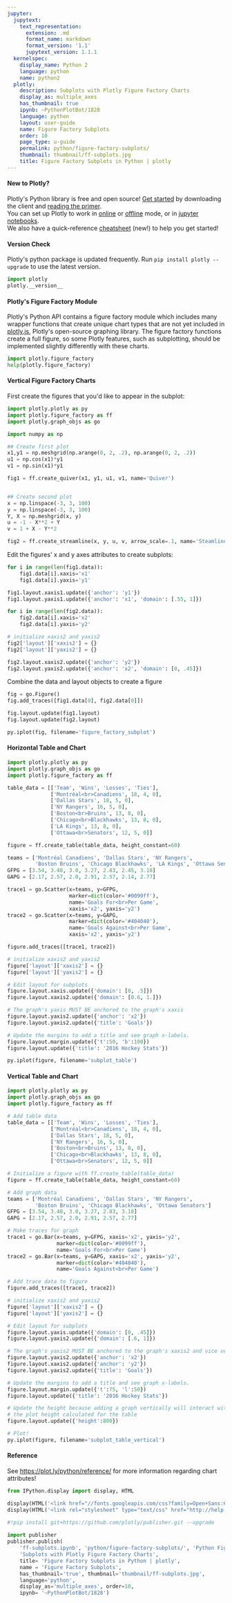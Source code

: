 ```yaml
---
jupyter:
  jupytext:
    text_representation:
      extension: .md
      format_name: markdown
      format_version: '1.1'
      jupytext_version: 1.1.1
  kernelspec:
    display_name: Python 2
    language: python
    name: python2
  plotly:
    description: Subplots with Plotly Figure Factory Charts
    display_as: multiple_axes
    has_thumbnail: true
    ipynb: ~PythonPlotBot/1828
    language: python
    layout: user-guide
    name: Figure Factory Subplots
    order: 10
    page_type: u-guide
    permalink: python/figure-factory-subplots/
    thumbnail: thumbnail/ff-subplots.jpg
    title: Figure Factory Subplots in Python | plotly
---
```


#### New to Plotly?
Plotly's Python library is free and open source! [Get started](https://plot.ly/python/getting-started/) by downloading the client and [reading the primer](https://plot.ly/python/getting-started/).
<br>You can set up Plotly to work in [online](https://plot.ly/python/getting-started/#initialization-for-online-plotting) or [offline](https://plot.ly/python/getting-started/#initialization-for-offline-plotting) mode, or in [jupyter notebooks](https://plot.ly/python/getting-started/#start-plotting-online).
<br>We also have a quick-reference [cheatsheet](https://images.plot.ly/plotly-documentation/images/python_cheat_sheet.pdf) (new!) to help you get started!
#### Version Check
Plotly's python package is updated frequently. Run `pip install plotly --upgrade` to use the latest version.

```python
import plotly 
plotly.__version__
```

#### Plotly's Figure Factory Module
Plotly's Python API contains a figure factory module which includes many wrapper functions that create unique chart types that are not yet included in [plotly.js](https://github.com/plotly/plotly.js), Plotly's open-source graphing library. The figure factory functions create a full figure, so some Plotly features, such as subplotting, should be implemented slightly differently with these charts.

```python
import plotly.figure_factory
help(plotly.figure_factory)
```

#### Vertical Figure Factory Charts
First create the figures that you'd like to appear in the subplot:

```python
import plotly.plotly as py
import plotly.figure_factory as ff
import plotly.graph_objs as go

import numpy as np

## Create first plot
x1,y1 = np.meshgrid(np.arange(0, 2, .2), np.arange(0, 2, .2))
u1 = np.cos(x1)*y1
v1 = np.sin(x1)*y1

fig1 = ff.create_quiver(x1, y1, u1, v1, name='Quiver')


## Create second plot
x = np.linspace(-3, 3, 100)
y = np.linspace(-3, 3, 100)
Y, X = np.meshgrid(x, y)
u = -1 - X**2 + Y
v = 1 + X - Y**2

fig2 = ff.create_streamline(x, y, u, v, arrow_scale=.1, name='Steamline')
```

Edit the figures' x and y axes attributes to create subplots:

```python
for i in range(len(fig1.data)):
    fig1.data[i].xaxis='x1'
    fig1.data[i].yaxis='y1'

fig1.layout.xaxis1.update({'anchor': 'y1'})
fig1.layout.yaxis1.update({'anchor': 'x1', 'domain': [.55, 1]})

for i in range(len(fig2.data)):
    fig2.data[i].xaxis='x2'
    fig2.data[i].yaxis='y2'

# initialize xaxis2 and yaxis2
fig2['layout']['xaxis2'] = {}
fig2['layout']['yaxis2'] = {}

fig2.layout.xaxis2.update({'anchor': 'y2'})
fig2.layout.yaxis2.update({'anchor': 'x2', 'domain': [0, .45]})
```

Combine the data and layout objects to create a figure

```python
fig = go.Figure()
fig.add_traces([fig1.data[0], fig2.data[0]])

fig.layout.update(fig1.layout)
fig.layout.update(fig2.layout)

py.iplot(fig, filename='figure_factory_subplot')
```

#### Horizontal Table and Chart

```python
import plotly.plotly as py
import plotly.graph_objs as go
import plotly.figure_factory as ff

table_data = [['Team', 'Wins', 'Losses', 'Ties'],
              ['Montréal<br>Canadiens', 18, 4, 0],
              ['Dallas Stars', 18, 5, 0],
              ['NY Rangers', 16, 5, 0], 
              ['Boston<br>Bruins', 13, 8, 0],
              ['Chicago<br>Blackhawks', 13, 8, 0],
              ['LA Kings', 13, 8, 0],
              ['Ottawa<br>Senators', 12, 5, 0]]

figure = ff.create_table(table_data, height_constant=60)

teams = ['Montréal Canadiens', 'Dallas Stars', 'NY Rangers',
         'Boston Bruins', 'Chicago Blackhawks', 'LA Kings', 'Ottawa Senators']
GFPG = [3.54, 3.48, 3.0, 3.27, 2.83, 2.45, 3.18]
GAPG = [2.17, 2.57, 2.0, 2.91, 2.57, 2.14, 2.77]

trace1 = go.Scatter(x=teams, y=GFPG,
                    marker=dict(color='#0099ff'),
                    name='Goals For<br>Per Game',
                    xaxis='x2', yaxis='y2')
trace2 = go.Scatter(x=teams, y=GAPG,
                    marker=dict(color='#404040'),
                    name='Goals Against<br>Per Game',
                    xaxis='x2', yaxis='y2')

figure.add_traces([trace1, trace2])

# initialize xaxis2 and yaxis2
figure['layout']['xaxis2'] = {}
figure['layout']['yaxis2'] = {}

# Edit layout for subplots
figure.layout.xaxis.update({'domain': [0, .5]})
figure.layout.xaxis2.update({'domain': [0.6, 1.]})

# The graph's yaxis MUST BE anchored to the graph's xaxis
figure.layout.yaxis2.update({'anchor': 'x2'})
figure.layout.yaxis2.update({'title': 'Goals'})

# Update the margins to add a title and see graph x-labels. 
figure.layout.margin.update({'t':50, 'b':100})
figure.layout.update({'title': '2016 Hockey Stats'})

py.iplot(figure, filename='subplot_table')
```

#### Vertical Table and Chart

```python
import plotly.plotly as py
import plotly.graph_objs as go
import plotly.figure_factory as ff

# Add table data
table_data = [['Team', 'Wins', 'Losses', 'Ties'],
              ['Montréal<br>Canadiens', 18, 4, 0],
              ['Dallas Stars', 18, 5, 0],
              ['NY Rangers', 16, 5, 0], 
              ['Boston<br>Bruins', 13, 8, 0],
              ['Chicago<br>Blackhawks', 13, 8, 0],
              ['Ottawa<br>Senators', 12, 5, 0]]

# Initialize a figure with ff.create_table(table_data)
figure = ff.create_table(table_data, height_constant=60)

# Add graph data
teams = ['Montréal Canadiens', 'Dallas Stars', 'NY Rangers',
         'Boston Bruins', 'Chicago Blackhawks', 'Ottawa Senators']
GFPG = [3.54, 3.48, 3.0, 3.27, 2.83, 3.18]
GAPG = [2.17, 2.57, 2.0, 2.91, 2.57, 2.77]

# Make traces for graph
trace1 = go.Bar(x=teams, y=GFPG, xaxis='x2', yaxis='y2',
                marker=dict(color='#0099ff'),
                name='Goals For<br>Per Game')
trace2 = go.Bar(x=teams, y=GAPG, xaxis='x2', yaxis='y2',
                marker=dict(color='#404040'),
                name='Goals Against<br>Per Game')

# Add trace data to figure
figure.add_traces([trace1, trace2])

# initialize xaxis2 and yaxis2
figure['layout']['xaxis2'] = {}
figure['layout']['yaxis2'] = {}

# Edit layout for subplots
figure.layout.yaxis.update({'domain': [0, .45]})
figure.layout.yaxis2.update({'domain': [.6, 1]})

# The graph's yaxis2 MUST BE anchored to the graph's xaxis2 and vice versa
figure.layout.yaxis2.update({'anchor': 'x2'})
figure.layout.xaxis2.update({'anchor': 'y2'})
figure.layout.yaxis2.update({'title': 'Goals'})

# Update the margins to add a title and see graph x-labels. 
figure.layout.margin.update({'t':75, 'l':50})
figure.layout.update({'title': '2016 Hockey Stats'})

# Update the height because adding a graph vertically will interact with
# the plot height calculated for the table
figure.layout.update({'height':800})

# Plot!
py.iplot(figure, filename='subplot_table_vertical')
```

#### Reference
See https://plot.ly/python/reference/ for more information regarding chart attributes!

```python
from IPython.display import display, HTML

display(HTML('<link href="//fonts.googleapis.com/css?family=Open+Sans:600,400,300,200|Inconsolata|Ubuntu+Mono:400,700" rel="stylesheet" type="text/css" />'))
display(HTML('<link rel="stylesheet" type="text/css" href="http://help.plot.ly/documentation/all_static/css/ipython-notebook-custom.css">'))

#!pip install git+https://github.com/plotly/publisher.git --upgrade
    
import publisher
publisher.publish(
    'ff-subplots.ipynb', 'python/figure-factory-subplots/', 'Python Figure Factory Subplots | plotly',
    'Subplots with Plotly Figure Factory Charts',
    title= 'Figure Factory Subplots in Python | plotly',
    name = 'Figure Factory Subplots',
    has_thumbnail='true', thumbnail='thumbnail/ff-subplots.jpg',
    language='python', 
    display_as='multiple_axes', order=10,
    ipynb= '~PythonPlotBot/1828')
```

```python

```